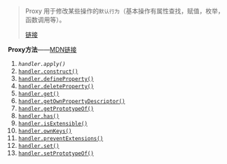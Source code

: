 > Proxy 用于修改某些操作的`默认行为`（基本操作有属性查找，赋值，枚举，函数调用等）。
> 
> [链接](https://segmentfault.com/a/1190000019675719?utm_source=tag-newest)

**Proxy方法**——[MDN链接](https://developer.mozilla.org/zh-CN/docs/Web/JavaScript/Reference/Global_Objects/Proxy)

1.  _`handler.apply()`_
2.  [`handler.construct()`](https://developer.mozilla.org/zh-CN/docs/Web/JavaScript/Reference/Global_Objects/Proxy/handler/construct)
3.  [`handler.defineProperty()`](https://developer.mozilla.org/zh-CN/docs/Web/JavaScript/Reference/Global_Objects/Proxy/handler/defineProperty)
4.  [`handler.deleteProperty()`](https://developer.mozilla.org/zh-CN/docs/Web/JavaScript/Reference/Global_Objects/Proxy/handler/deleteProperty)
5.  [`handler.get()`](https://developer.mozilla.org/zh-CN/docs/Web/JavaScript/Reference/Global_Objects/Proxy/handler/get)
6.  [`handler.getOwnPropertyDescriptor()`](https://developer.mozilla.org/zh-CN/docs/Web/JavaScript/Reference/Global_Objects/Proxy/handler/getOwnPropertyDescriptor)
7.  [`handler.getPrototypeOf()`](https://developer.mozilla.org/zh-CN/docs/Web/JavaScript/Reference/Global_Objects/Proxy/handler/getPrototypeOf)
8.  [`handler.has()`](https://developer.mozilla.org/zh-CN/docs/Web/JavaScript/Reference/Global_Objects/Proxy/handler/has)
9.  [`handler.isExtensible()`](https://developer.mozilla.org/zh-CN/docs/Web/JavaScript/Reference/Global_Objects/Proxy/handler/isExtensible)
10.  [`handler.ownKeys()`](https://developer.mozilla.org/zh-CN/docs/Web/JavaScript/Reference/Global_Objects/Proxy/handler/ownKeys)
11.  [`handler.preventExtensions()`](https://developer.mozilla.org/zh-CN/docs/Web/JavaScript/Reference/Global_Objects/Proxy/handler/preventExtensions)
12.  [`handler.set()`](https://developer.mozilla.org/zh-CN/docs/Web/JavaScript/Reference/Global_Objects/Proxy/handler/set)
13.  [`handler.setPrototypeOf()`](https://developer.mozilla.org/zh-CN/docs/Web/JavaScript/Reference/Global_Objects/Proxy/handler/setPrototypeOf)